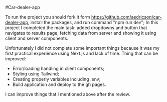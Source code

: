 #Car-dealer-app

To run the project you should fork it form https://github.com/aedricson/car-dealer-app, install the packages,
and run command "npm run dev";
In this project I completed the main task: added dropdowns and button that navigates to results page, fetching data from server and showing it using client and server components.

Unfortunately I did not complete some important things because it was my first practical experience using Next.js and lack of time.
Thing that can be improved:
- Error/loading handling in client components;
- Styling using Tailwind;
- Creating properly variables including .env;
- Build application and deploy to the gh pages.

I can improve things that I mentioned above after the review.
